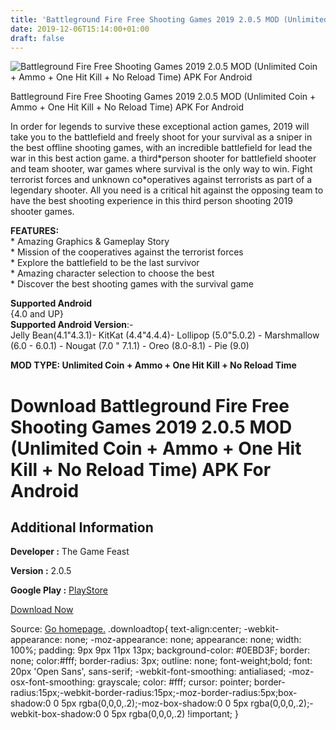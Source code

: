 ```yaml
---
title: 'Battleground Fire Free Shooting Games 2019 2.0.5 MOD (Unlimited Coin + Ammo + One Hit Kill + No Reload Time) APK For Android'
date: 2019-12-06T15:14:00+01:00
draft: false
---
```


![Battleground Fire Free Shooting Games 2019 2.0.5 MOD (Unlimited Coin + Ammo + One Hit Kill + No Reload Time) APK For Android](https://i0.wp.com/apkhome.net/wp-content/uploads/2019/12/Battleground-Fire-Free-Shooting-Games-2019.jpg "Battleground Fire Free Shooting Games 2019 2.0.5 MOD (Unlimited Coin + Ammo + One Hit Kill + No Reload Time) APK For Android")

  

Battleground Fire Free Shooting Games 2019 2.0.5 MOD (Unlimited Coin + Ammo + One Hit Kill + No Reload Time) APK For Android

In order for legends to survive these exceptional action games, 2019 will take you to the battlefield and freely shoot for your survival as a sniper in the best offline shooting games, with an incredible battlefield for lead the war in this best action game. a third\*person shooter for battlefield shooter and team shooter, war games where survival is the only way to win. Fight terrorist forces and unknown co\*operatives against terrorists as part of a legendary shooter. All you need is a critical hit against the opposing team to have the best shooting experience in this third person shooting 2019 shooter games.

**FEATURES:**  
\* Amazing Graphics & Gameplay Story  
\* Mission of the cooperatives against the terrorist forces  
\* Explore the battlefield to be the last survivor  
\* Amazing character selection to choose the best  
\* Discover the best shooting games with the survival game

**Supported Android**  
{4.0 and UP}  
**Supported Android Version**:-  
Jelly Bean(4.1"4.3.1)- KitKat (4.4"4.4.4)- Lollipop (5.0"5.0.2) - Marshmallow (6.0 - 6.0.1) - Nougat (7.0 " 7.1.1) - Oreo (8.0-8.1) - Pie (9.0)

**MOD TYPE: Unlimited Coin + Ammo + One Hit Kill + No Reload Time**

Download Battleground Fire Free Shooting Games 2019 2.0.5 MOD (Unlimited Coin + Ammo + One Hit Kill + No Reload Time) APK For Android
=====================================================================================================================================

Additional Information
----------------------

**Developer :** The Game Feast

**Version :** 2.0.5

**Google Play :** [PlayStore](https://play.google.com/store/apps/details?id=com.gamefeast.battleground.survival.strike.shooting.games)

  

[Download Now](https://store4app.co/post/battleground-fire-free-shooting-games-2019-2-0-5-mod-unlimited-coin-ammo-one-hit-kill-no-reload-time-apk-for-android_1575201182)

  
Source: [Go homepage.](https://store4app.co/post/battleground-fire-free-shooting-games-2019-2-0-5-mod-unlimited-coin-ammo-one-hit-kill-no-reload-time-apk-for-android_1575201182) .downloadtop{ text-align:center; -webkit-appearance: none; -moz-appearance: none; appearance: none; width: 100%; padding: 9px 9px 11px 13px; background-color: #0EBD3F; border: none; color:#fff; border-radius: 3px; outline: none; font-weight;bold; font: 20px 'Open Sans', sans-serif; -webkit-font-smoothing: antialiased; -moz-osx-font-smoothing: grayscale; color: #fff; cursor: pointer; border-radius:15px;-webkit-border-radius:15px;-moz-border-radius:5px;box-shadow:0 0 5px rgba(0,0,0,.2);-moz-box-shadow:0 0 5px rgba(0,0,0,.2);-webkit-box-shadow:0 0 5px rgba(0,0,0,.2) !important; }